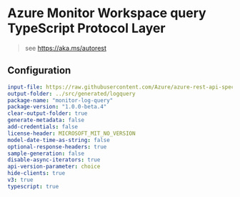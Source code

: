 # Azure Monitor Workspace query TypeScript Protocol Layer

> see https://aka.ms/autorest

## Configuration

```yaml
input-file: https://raw.githubusercontent.com/Azure/azure-rest-api-specs/master/specification/operationalinsights/data-plane/Microsoft.OperationalInsights/preview/2021-05-19_Preview/OperationalInsights.json
output-folder: ../src/generated/logquery
package-name: "monitor-log-query"
package-version: "1.0.0-beta.4"
clear-output-folder: true
generate-metadata: false
add-credentials: false
license-header: MICROSOFT_MIT_NO_VERSION
model-date-time-as-string: false
optional-response-headers: true
sample-generation: false
disable-async-iterators: true
api-version-parameter: choice
hide-clients: true
v3: true
typescript: true
```
